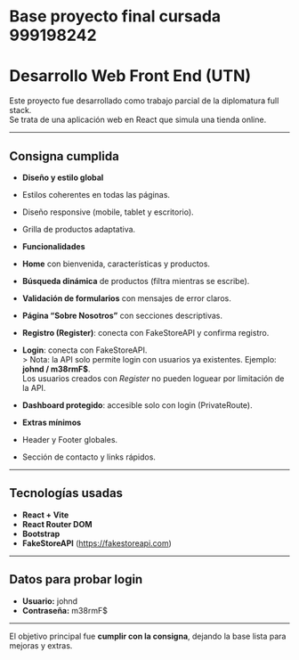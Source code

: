 # Base proyecto final cursada 999198242
#  Desarrollo Web Front End (UTN)

Este proyecto fue desarrollado como trabajo parcial de la diplomatura full stack.  
Se trata de una aplicación web en React que simula una tienda online.

---

## Consigna cumplida

-  **Diseño y estilo global**
  -  Estilos coherentes en todas las páginas.
  -  Diseño responsive (mobile, tablet y escritorio).
  -  Grilla de productos adaptativa.

-  **Funcionalidades**
  -  **Home** con bienvenida, características y productos.
  -  **Búsqueda dinámica** de productos (filtra mientras se escribe).
  -  **Validación de formularios** con mensajes de error claros.
  -  **Página “Sobre Nosotros”** con secciones descriptivas.
  -  **Registro (Register)**: conecta con FakeStoreAPI y confirma registro.
  -  **Login**: conecta con FakeStoreAPI.  
    >  Nota: la API solo permite login con usuarios ya existentes. Ejemplo: **johnd / m38rmF$**.  
    Los usuarios creados con *Register* no pueden loguear por limitación de la API.
  -  **Dashboard protegido**: accesible solo con login (PrivateRoute).

-  **Extras mínimos**
  -  Header y Footer globales.
  -  Sección de contacto y links rápidos.

---

##  Tecnologías usadas
-  **React + Vite**
-  **React Router DOM**
-  **Bootstrap**
-  **FakeStoreAPI** (https://fakestoreapi.com)

---

##  Datos para probar login
- **Usuario:** johnd   
- **Contraseña:** m38rmF$  

---
El objetivo principal fue **cumplir con la consigna**, dejando la base lista para mejoras y extras.
